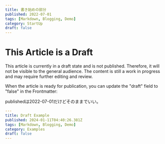 ```yaml
---
title: 書き始めの部分
published: 2022-07-01
tags: [Markdown, Blogging, Demo]
category: StartUp
draft: false
---
```


# This Article is a Draft

This article is currently in a draft state and is not published. Therefore, it will not be visible to the general audience. The content is still a work in progress and may require further editing and review.

When the article is ready for publication, you can update the "draft" field to "false" in the Frontmatter:

publishedは2022-07-01だけどそのままでいい。

```yaml
---
title: Draft Example
published: 2024-01-11T04:40:26.381Z
tags: [Markdown, Blogging, Demo]
category: Examples
draft: false
---
```